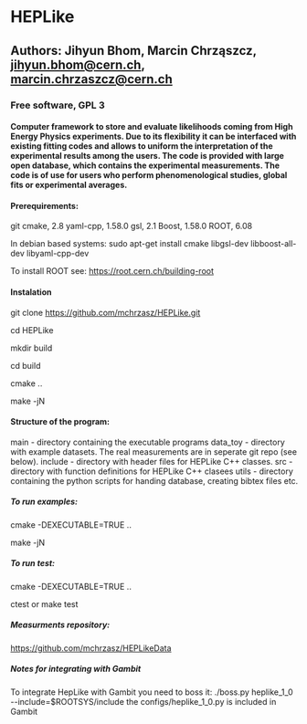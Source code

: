 # HEPLike 
## Authors: Jihyun Bhom, Marcin Chrząszcz, jihyun.bhom@cern.ch, marcin.chrzaszcz@cern.ch 
### Free software, GPL 3
#### Computer framework to store and evaluate likelihoods coming from High Energy Physics experiments. Due to its flexibility it can be interfaced with existing fitting codes and allows to uniform the interpretation of the experimental results among the users. The code is provided with large open database, which contains the experimental measurements. The code is of use for users who perform phenomenological studies, global fits or experimental averages. 

#### Prerequirements:
git
cmake, 2.8
yaml-cpp, 1.58.0
gsl, 2.1
Boost, 1.58.0
ROOT, 6.08

In debian based systems:
sudo apt-get install cmake libgsl-dev libboost-all-dev libyaml-cpp-dev

To install ROOT see:
https://root.cern.ch/building-root

#### Instalation
git clone  https://github.com/mchrzasz/HEPLike.git

cd HEPLike

mkdir build

cd build

cmake ..

make -jN

#### Structure of the program:

main - directory containing the executable programs
data_toy -  directory with example datasets. The real measurements are in seperate git repo (see below).
include - directory with header files for HEPLike C++ classes.
src - directory with function definitions for HEPLike C++ clasees
utils - directory containing the python scripts for handing database, creating bibtex files etc.


##### To run examples:
cmake -DEXECUTABLE=TRUE ..

make -jN

##### To run test:

cmake -DEXECUTABLE=TRUE ..

ctest or make test


##### Measurments repository:
https://github.com/mchrzasz/HEPLikeData


##### Notes for integrating with Gambit
To integrate HepLike with Gambit you need to boss it:
./boss.py heplike_1_0 --include=$ROOTSYS/include
the configs/heplike_1_0.py is included in Gambit


